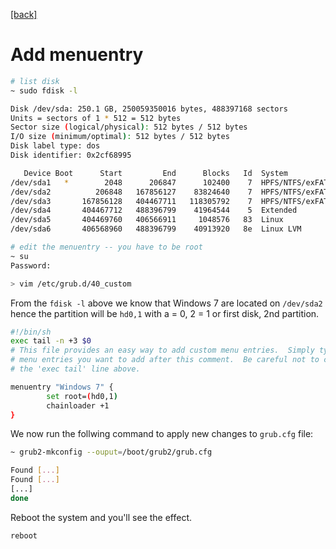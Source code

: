 [\[back\]](../..)
# Add menuentry

```bash
# list disk
~ sudo fdisk -l

Disk /dev/sda: 250.1 GB, 250059350016 bytes, 488397168 sectors
Units = sectors of 1 * 512 = 512 bytes
Sector size (logical/physical): 512 bytes / 512 bytes
I/O size (minimum/optimal): 512 bytes / 512 bytes
Disk label type: dos
Disk identifier: 0x2cf68995

   Device Boot      Start         End      Blocks   Id  System
/dev/sda1   *        2048      206847      102400    7  HPFS/NTFS/exFAT
/dev/sda2          206848   167856127    83824640    7  HPFS/NTFS/exFAT
/dev/sda3       167856128   404467711   118305792    7  HPFS/NTFS/exFAT
/dev/sda4       404467712   488396799    41964544    5  Extended
/dev/sda5       404469760   406566911     1048576   83  Linux
/dev/sda6       406568960   488396799    40913920   8e  Linux LVM

# edit the menuentry -- you have to be root
~ su
Password: 

> vim /etc/grub.d/40_custom
```

From the `fdisk -l` above we know that Windows 7 are located on `/dev/sda2` hence the partition will be `hd0,1` with a = 0, 2 = 1 or first disk, 2nd partition. 

```bash
#!/bin/sh
exec tail -n +3 $0
# This file provides an easy way to add custom menu entries.  Simply type the
# menu entries you want to add after this comment.  Be careful not to change
# the 'exec tail' line above.

menuentry "Windows 7" {
        set root=(hd0,1)
        chainloader +1
}

```

We now run the follwing command to apply new changes to `grub.cfg` file:

```bash
~ grub2-mkconfig --ouput=/boot/grub2/grub.cfg

Found [...]
Found [...]
[...]
done
```

Reboot the system and you\'ll see the effect.

```bash
reboot
```
